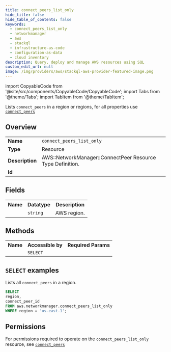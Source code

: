 ```yaml
---
title: connect_peers_list_only
hide_title: false
hide_table_of_contents: false
keywords:
  - connect_peers_list_only
  - networkmanager
  - aws
  - stackql
  - infrastructure-as-code
  - configuration-as-data
  - cloud inventory
description: Query, deploy and manage AWS resources using SQL
custom_edit_url: null
image: /img/providers/aws/stackql-aws-provider-featured-image.png
---
```


import CopyableCode from '@site/src/components/CopyableCode/CopyableCode';
import Tabs from '@theme/Tabs';
import TabItem from '@theme/TabItem';

Lists <code>connect_peers</code> in a region or regions, for all properties use <a href="/providers/aws/serviceName/connect_peers/"><code>connect_peers</code></a>

## Overview
<table><tbody>
<tr><td><b>Name</b></td><td><code>connect_peers_list_only</code></td></tr>
<tr><td><b>Type</b></td><td>Resource</td></tr>
<tr><td><b>Description</b></td><td>AWS::NetworkManager::ConnectPeer Resource Type Definition.</td></tr>
<tr><td><b>Id</b></td><td><CopyableCode code="aws.networkmanager.connect_peers_list_only" /></td></tr>
</tbody></table>

## Fields
<table><tbody><tr><th>Name</th><th>Datatype</th><th>Description</th></tr><tr><td><CopyableCode code="region" /></td><td><code>string</code></td><td>AWS region.</td></tr>
</tbody></table>

## Methods

<table><tbody>
  <tr>
    <th>Name</th>
    <th>Accessible by</th>
    <th>Required Params</th>
  </tr>
  <tr>
    <td><CopyableCode code="list_resources" /></td>
    <td><code>SELECT</code></td>
    <td><CopyableCode code="region" /></td>
  </tr>
</tbody></table>

## `SELECT` examples
Lists all <code>connect_peers</code> in a region.
```sql
SELECT
region,
connect_peer_id
FROM aws.networkmanager.connect_peers_list_only
WHERE region = 'us-east-1';
```


## Permissions

For permissions required to operate on the <code>connect_peers_list_only</code> resource, see <a href="/providers/aws/networkmanager/connect_peers/#permissions"><code>connect_peers</code></a>


